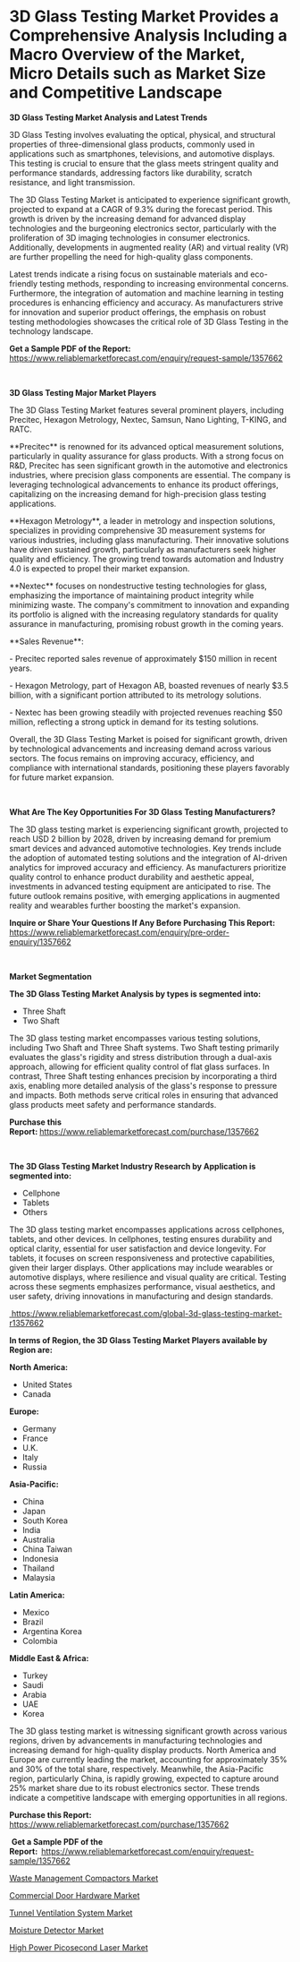 <p><h1>3D Glass Testing Market Provides a Comprehensive Analysis Including a Macro Overview of the Market, Micro Details such as Market Size and Competitive Landscape</h1></p><p><strong>3D Glass Testing Market Analysis and Latest Trends</strong></p>
<p><p>3D Glass Testing involves evaluating the optical, physical, and structural properties of three-dimensional glass products, commonly used in applications such as smartphones, televisions, and automotive displays. This testing is crucial to ensure that the glass meets stringent quality and performance standards, addressing factors like durability, scratch resistance, and light transmission.</p><p>The 3D Glass Testing Market is anticipated to experience significant growth, projected to expand at a CAGR of 9.3% during the forecast period. This growth is driven by the increasing demand for advanced display technologies and the burgeoning electronics sector, particularly with the proliferation of 3D imaging technologies in consumer electronics. Additionally, developments in augmented reality (AR) and virtual reality (VR) are further propelling the need for high-quality glass components.</p><p>Latest trends indicate a rising focus on sustainable materials and eco-friendly testing methods, responding to increasing environmental concerns. Furthermore, the integration of automation and machine learning in testing procedures is enhancing efficiency and accuracy. As manufacturers strive for innovation and superior product offerings, the emphasis on robust testing methodologies showcases the critical role of 3D Glass Testing in the technology landscape.</p></p>
<p><strong>Get a Sample PDF of the Report:&nbsp;</strong> <a href="https://www.reliablemarketforecast.com/enquiry/request-sample/1357662?utm_campaign=2011&utm_medium=2&utm_source=Github&utm_content=ia&utm_term=11042025&utm_id=3d-glass-testing">https://www.reliablemarketforecast.com/enquiry/request-sample/1357662</a></p>
<p>&nbsp;</p>
<p><strong>3D Glass Testing Major Market Players</strong></p>
<p><p>The 3D Glass Testing Market features several prominent players, including Precitec, Hexagon Metrology, Nextec, Samsun, Nano Lighting, T-KING, and RATC. </p><p>**Precitec** is renowned for its advanced optical measurement solutions, particularly in quality assurance for glass products. With a strong focus on R&D, Precitec has seen significant growth in the automotive and electronics industries, where precision glass components are essential. The company is leveraging technological advancements to enhance its product offerings, capitalizing on the increasing demand for high-precision glass testing applications.</p><p>**Hexagon Metrology**, a leader in metrology and inspection solutions, specializes in providing comprehensive 3D measurement systems for various industries, including glass manufacturing. Their innovative solutions have driven sustained growth, particularly as manufacturers seek higher quality and efficiency. The growing trend towards automation and Industry 4.0 is expected to propel their market expansion.</p><p>**Nextec** focuses on nondestructive testing technologies for glass, emphasizing the importance of maintaining product integrity while minimizing waste. The company's commitment to innovation and expanding its portfolio is aligned with the increasing regulatory standards for quality assurance in manufacturing, promising robust growth in the coming years.</p><p>**Sales Revenue**: </p><p>- Precitec reported sales revenue of approximately $150 million in recent years. </p><p>- Hexagon Metrology, part of Hexagon AB, boasted revenues of nearly $3.5 billion, with a significant portion attributed to its metrology solutions.</p><p>- Nextec has been growing steadily with projected revenues reaching $50 million, reflecting a strong uptick in demand for its testing solutions.</p><p>Overall, the 3D Glass Testing Market is poised for significant growth, driven by technological advancements and increasing demand across various sectors. The focus remains on improving accuracy, efficiency, and compliance with international standards, positioning these players favorably for future market expansion.</p></p>
<p>&nbsp;</p>
<p><strong>What Are The Key Opportunities For 3D Glass Testing Manufacturers?</strong></p>
<p><p>The 3D glass testing market is experiencing significant growth, projected to reach USD 2 billion by 2028, driven by increasing demand for premium smart devices and advanced automotive technologies. Key trends include the adoption of automated testing solutions and the integration of AI-driven analytics for improved accuracy and efficiency. As manufacturers prioritize quality control to enhance product durability and aesthetic appeal, investments in advanced testing equipment are anticipated to rise. The future outlook remains positive, with emerging applications in augmented reality and wearables further boosting the market's expansion.</p></p>
<p><strong>Inquire or Share Your Questions If Any Before Purchasing This Report:</strong> <a href="https://www.reliablemarketforecast.com/enquiry/pre-order-enquiry/1357662?utm_campaign=2011&utm_medium=2&utm_source=Github&utm_content=ia&utm_term=11042025&utm_id=3d-glass-testing">https://www.reliablemarketforecast.com/enquiry/pre-order-enquiry/1357662</a></p>
<p>&nbsp;</p>
<p><strong>Market Segmentation</strong></p>
<p><strong>The 3D Glass Testing Market Analysis by types is segmented into:</strong></p>
<p><ul><li>Three Shaft</li><li>Two Shaft</li></ul></p>
<p><p>The 3D glass testing market encompasses various testing solutions, including Two Shaft and Three Shaft systems. Two Shaft testing primarily evaluates the glass's rigidity and stress distribution through a dual-axis approach, allowing for efficient quality control of flat glass surfaces. In contrast, Three Shaft testing enhances precision by incorporating a third axis, enabling more detailed analysis of the glass's response to pressure and impacts. Both methods serve critical roles in ensuring that advanced glass products meet safety and performance standards.</p></p>
<p><strong>Purchase this Report:&nbsp;</strong><a href="https://www.reliablemarketforecast.com/purchase/1357662?utm_campaign=2011&utm_medium=2&utm_source=Github&utm_content=ia&utm_term=11042025&utm_id=3d-glass-testing">https://www.reliablemarketforecast.com/purchase/1357662</a></p>
<p>&nbsp;</p>
<p><strong>The 3D Glass Testing Market Industry Research by Application is segmented into:</strong></p>
<p><ul><li>Cellphone</li><li>Tablets</li><li>Others</li></ul></p>
<p><p>The 3D glass testing market encompasses applications across cellphones, tablets, and other devices. In cellphones, testing ensures durability and optical clarity, essential for user satisfaction and device longevity. For tablets, it focuses on screen responsiveness and protective capabilities, given their larger displays. Other applications may include wearables or automotive displays, where resilience and visual quality are critical. Testing across these segments emphasizes performance, visual aesthetics, and user safety, driving innovations in manufacturing and design standards.</p></p>
<p><a href="https://www.reliablemarketforecast.com/global-3d-glass-testing-market-r1357662?utm_campaign=2011&utm_medium=2&utm_source=Github&utm_content=ia&utm_term=11042025&utm_id=3d-glass-testing">&nbsp;https://www.reliablemarketforecast.com/global-3d-glass-testing-market-r1357662</a></p>
<p><strong>In terms of Region, the 3D Glass Testing Market Players available by Region are:</strong></p>
<p>
    <p> <strong> North America: </strong>
        <ul>
            <li>United States</li>
            <li>Canada</li>
        </ul>
        </p> 
    <p> <strong> Europe: </strong>
        <ul>
            <li>Germany</li>
            <li>France</li>
            <li>U.K.</li>
            <li>Italy</li>
            <li>Russia</li>
        </ul>
        </p> 
    <p> <strong> Asia-Pacific: </strong>
        <ul>
            <li>China</li>
            <li>Japan</li>
            <li>South Korea</li>
            <li>India</li>
            <li>Australia</li>
            <li>China Taiwan</li>
            <li>Indonesia</li>
            <li>Thailand</li>
            <li>Malaysia</li>
        </ul>
        </p> 
    <p> <strong> Latin America: </strong>
        <ul>
            <li>Mexico</li>
            <li>Brazil</li>
            <li>Argentina Korea</li>
            <li>Colombia</li>
        </ul>
        </p> 
    <p> <strong> Middle East & Africa: </strong>
        <ul>
            <li>Turkey</li>
            <li>Saudi</li>
            <li>Arabia</li>
            <li>UAE</li>
            <li>Korea</li>
        </ul>
    </p>
    </p>
<p><p>The 3D glass testing market is witnessing significant growth across various regions, driven by advancements in manufacturing technologies and increasing demand for high-quality display products. North America and Europe are currently leading the market, accounting for approximately 35% and 30% of the total share, respectively. Meanwhile, the Asia-Pacific region, particularly China, is rapidly growing, expected to capture around 25% market share due to its robust electronics sector. These trends indicate a competitive landscape with emerging opportunities in all regions.</p></p>
<p><strong>Purchase this Report: </strong><a href="https://www.reliablemarketforecast.com/purchase/1357662?utm_campaign=2011&utm_medium=2&utm_source=Github&utm_content=ia&utm_term=11042025&utm_id=3d-glass-testing">https://www.reliablemarketforecast.com/purchase/1357662</a></p>
<p>&nbsp;<strong>Get a Sample PDF of the Report:&nbsp;&nbsp;</strong><a href="https://www.reliablemarketforecast.com/enquiry/request-sample/1357662?utm_campaign=2011&utm_medium=2&utm_source=Github&utm_content=ia&utm_term=11042025&utm_id=3d-glass-testing">https://www.reliablemarketforecast.com/enquiry/request-sample/1357662</a></p>
<p><strong></strong></p>
<p><p><a href="https://github.com/sakuniniray98/Market-Research-Report-List-1/blob/main/waste-management-compactors-market.md?utm_campaign=2011&utm_medium=2&utm_source=Github&utm_content=ia&utm_term=11042025&utm_id=3d-glass-testing">Waste Management Compactors Market</a></p><p><a href="https://github.com/snakewaduddx/Market-Research-Report-List-1/blob/main/commercial-door-hardware-market.md?utm_campaign=2011&utm_medium=2&utm_source=Github&utm_content=ia&utm_term=11042025&utm_id=3d-glass-testing">Commercial Door Hardware Market</a></p><p><a href="https://github.com/yakobotege/Market-Research-Report-List-1/blob/main/tunnel-ventilation-system-market.md?utm_campaign=2011&utm_medium=2&utm_source=Github&utm_content=ia&utm_term=11042025&utm_id=3d-glass-testing">Tunnel Ventilation System Market</a></p><p><a href="https://github.com/pupekironim/Market-Research-Report-List-1/blob/main/moisture-detector-market.md?utm_campaign=2011&utm_medium=2&utm_source=Github&utm_content=ia&utm_term=11042025&utm_id=3d-glass-testing">Moisture Detector Market</a></p><p><a href="https://github.com/siriocooch4a/Market-Research-Report-List-1/blob/main/high-power-picosecond-laser-market.md?utm_campaign=2011&utm_medium=2&utm_source=Github&utm_content=ia&utm_term=11042025&utm_id=3d-glass-testing">High Power Picosecond Laser Market</a></p></p>